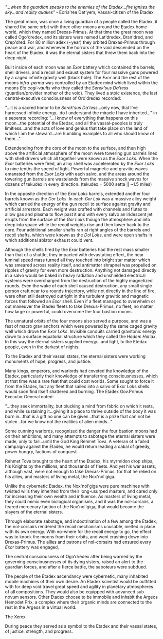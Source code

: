 _"...when the guardian speaks to the enemies of the Etadex...fire ignites the sky...and reality quakes"_ - Eoria'ree Det'yem, Vassal-citizen of the Etadex

The great moon, was once a living guardian of a people called the Etadex, it shared the same orbit with three other moons around the Etadex home world, which they named Drexas-Primus. At that time the great moon was called Ogo'dredex, and its sisters were named Lat'dredex, Bran'dred, and Crep'dred. For 80 million adex (~year) they orbited Drexas-Primus through peace and war, and whenever the horrors of the void descended on the heart of the Etadex, it was the eternal sisters that threw them back into the deep night.

Built inside of each moon was an _Exor_ battery which contained the barrels, shell drivers, and a recoil and exaust system for four massive guns powered by a caged infinite gravity well (black hole). The _Exor_ and the rest of the moons _infra-perma_ was controlled by an Etadex mind which lived within the moons _Eta cogi-vaults_ who they called the _Serek'sus Da'tess_ (guardian/provider mother of the void). They lived a stoic existence, the last central-executive consciousness of Oro'dredex recorded:

"...it is a sacred honor to be _Serek'sus Da'tess_...only now, that I've harnessed infinite energy...do I understand the miracle I have inherited..." in a seperate recording: "...I know of everything that happens on this moon...the potential of the Etedax, and all the vassal-peoples is truly limitless...and the acts of love and genius that take place on the land of which I am the steward...are humbling examples to all who should know of them..."

Extendending from the core of the moon to the surface, and then high above the artificial atmosphere of the moon were towering gun barrels lined with shell drivers which all together were known as the _Exor Loks_. When the _Exor_ batteries were fired, an alloy shell was accelereated by the _Exor Loks_ to nine tenths the speed of light. Powerful magnetic and gravitic waves emanated from the _Exor Loks_ with each salvo, and the areas around the towering gun barrels are wastelands from the massive shock waves for dozens of tekudex in every direction. (tekudex = 5000 setta || ~1.5 miles)

In the opposite direction of the _Exor Loks_ barrels, extended another four barrels known as the _Gor Loks_. In each _Gor Lok_ was a massive alloy weight which carried the energy of the gun recoil to surface against gravity and artificial arrestors. Each weight was crafted with channels and flutes to allow gas and plasma to flow past it and with every salvo an iridescent jet erupts from the surface of the _Gor Loks_ though the atmosphere and into deep into space while the recoil weights rise and then lower back to the core. Four additional smaller shafts ran at right angles of the barrels and recoil shafts, which were known as the _Dol Loks_, and were open shafts in which additional ablator exhaust could vent.

Although the shells fired by the _Exor_ batteries had the rest mass smaller than that of a shuttle, they impacted with devastating effect, the near luminal speed mass turned all they touched into bright star matter which was smeared across reality itself, and antimatter shrapnel was propelled on ripples of gravity for even more destruction. Anything not damaged directly in a salvo would be baked in heavy radiation and unshielded electrical systems were overcharged from the destruction of the highly magnetized rounds. Even the wake of each shell caused destruction, any small single person craft near to a rounds trajectory, while not directly in the line of fire, were often still destroyed outright in the turbulent gravitic and magnetic forces that followed an _Exor_ shell. Even if a fleet managed to overwhelm or out maneuver the Etadex fleets to take Drexus-Primus, no fleet, no matter how large or powerful, could overcome the four bastion moons.

The unnatural orbits of the four moons also served a purpose, and was a feat of macro grav anchors which were powered by the same caged gravity well which drove the _Exor Loks_. Invisible conduits carried gravitonic energy down to a surface equatorial structure which they called the _Hedem Hol'ax_. In this way the eternal sisters supplied energy...and light, to the Etedax people, even in the darkest of nights.

To the Etadex and their vassal states, the eternal sisters were working monuments of hope, progress, and justice.

Many kings, emperors, and warlords had coveted the knowledge of the Etadex, particularly their knowledge of transferring consciousnesses, which at that time was a rare feat that could cost worlds. Some sought to force it from the Etadex, but any fleet that sailed into a salvo of Exor Loks shells would soon find itself shattered and burning. The Etadex Gov.Primus Executor General  noted:

"...they seek immortality, but plucking a mind from fabric on which it rests, and while sustaining it...giving it a place to thrive outside of the body it was born in...that is a gift no one can be given...that is a prize that can not be stolen...for we know not the realities of alien minds..."

Some cunning warlords, recognized the danger the four bastion moons had on their ambitions, and many attempts to sabotage the eternal sisters were made, only to fail...until the God King Rehmet Tova. A veteran of a failed campaign against the Etadex, he would return leading a cabal of greedy, power hungry, factions of conquest.

Rehmet Tova brought to the heart of the Etadex, his myrmidon drop ships, his Knights by the millions, and thousands of fleets. And yet his war assets, although vast, were not enough to take Drexas-Primus, for that he relied on his allies, and masters of living metal, the Nox'nol'giga.

Unlike the cybernetic Etadex, the Nox'nol'giga were pure machines with twisted wills they inherited from their long-usurped masters, and cared only for increasing their own wealth and influence. As masters of living metal, they could mimic even biological organisms, and it was the nol-corsairs, a feared mercenary faction of the Nox'nol'giga, that would become the slayers of the eternal sisters.

Through elaborate sabotage, and indoctrination of a few among the Etadex, the nol-corsairs rendered the recoil mechanisms unusable, melted in place with its own energy. With no-where for the recoil energy to go, the effect was to knock the moons from their orbits, and went crashing down into Drexas-Primus. The allies and patrons of nol-corsairs had ensured every _Exor_ battery was engaged,

 The central consciousness of Ogo'dredex after being warned by the governing consciousnesses of its dying sisters, raised an alert to the guardian forces, and after a fierce battle, the saboteurs were subdued.






The people of the Etadex ascendancy were cybernetic, many inhabited mobile machines of their own desire. An Etadex scientist would be outfitted with for deep void travel great speed and agility in planetary atmospheres of all compositions. They would also be equipped with advanced sub novum sensors. Other Etadex choose to be immobile and inhabit the Argeos Hemodet Prix, a complex where their organic minds are connected to the rest in the Argeos in a virtual world.

The Xerex




 During peace they served as a symbol to the Etadex and their vassal states, of justice, strength, and progress.
